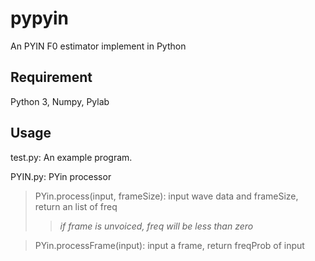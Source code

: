 # pypyin
An PYIN F0 estimator implement in Python

## Requirement
Python 3, Numpy, Pylab

## Usage
test.py: An example program.

PYIN.py: PYin processor
> PYin.process(input, frameSize): input wave data and frameSize, return an list of freq
>>  *if frame is unvoiced, freq will be less than zero*

> PYin.processFrame(input): input a frame, return freqProb of input
